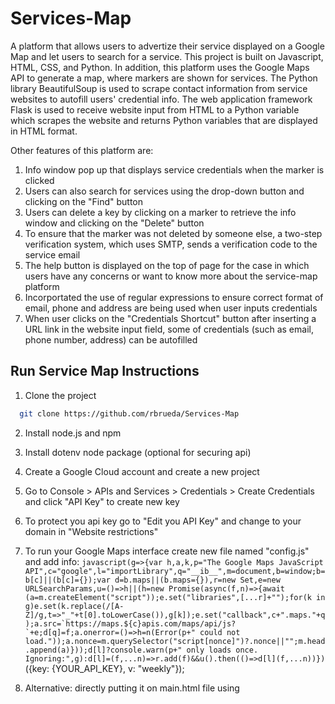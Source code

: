 # Services-Map
A platform that allows users to advertize their service displayed on a Google Map and let users to search for a service. This project is built on Javascript, HTML, CSS, and Python. In addition, this platform uses the Google Maps API to generate a map, where markers are shown for services. The Python library BeautifulSoup is used to scrape contact information from service websites to autofill users' credential info. The web application framework Flask is used to receive website input from HTML to a Python variable which scrapes the website and returns Python variables that are displayed in HTML format.

Other features of this platform are: 
1. Info window pop up that displays service credentials when the marker is clicked
2. Users can also search for services using the drop-down button and clicking on the "Find" button
3. Users can delete a key by clicking on a marker to retrieve the info window and clicking on the "Delete" button
4. To ensure that the marker was not deleted by someone else, a two-step verification system, which uses SMTP, sends a verification code to the service email
5. The help button is displayed on the top of page for the case in which users have any concerns or want to know more about the service-map platform
6. Incorportated the use of regular expressions to ensure correct format of email, phone and address are being used when user inputs credentials
7. When user clicks on the "Credentials Shortcut" button after inserting a URL link in the website input field, some of credentials (such as email, phone number, address) can be autofilled

## Run Service Map Instructions
1. Clone the project

```bash
  git clone https://github.com/rbrueda/Services-Map
```
2. Install node.js and npm
3. Install dotenv node package (optional for securing api)
4. Create a Google Cloud account and create a new project
5. Go to Console > APIs and Services > Credentials > Create Credentials and click "API Key" to create new key
6. To protect you api key go to "Edit you API Key" and change to your domain in "Website restrictions"
7. To run your Google Maps interface create new file named "config.js" and add info: ```javascript(g=>{var h,a,k,p="The Google Maps JavaScript API",c="google",l="importLibrary",q="__ib__",m=document,b=window;b=b[c]||(b[c]={});var d=b.maps||(b.maps={}),r=new Set,e=new URLSearchParams,u=()=>h||(h=new Promise(async(f,n)=>{await (a=m.createElement("script"));e.set("libraries",[...r]+"");for(k in g)e.set(k.replace(/[A-Z]/g,t=>"_"+t[0].toLowerCase()),g[k]);e.set("callback",c+".maps."+q);a.src=`https://maps.${c}apis.com/maps/api/js?`+e;d[q]=f;a.onerror=()=>h=n(Error(p+" could not load."));a.nonce=m.querySelector("script[nonce]")?.nonce||"";m.head.append(a)}));d[l]?console.warn(p+" only loads once. Ignoring:",g):d[l]=(f,...n)=>r.add(f)&&u().then(()=>d[l](f,...n))})```
    ({key: {YOUR_API_KEY}, v: "weekly"});
8. Alternative: directly putting it on main.html file using <script> tags
9. Install python packages: flask, validators, beautifulsoup4, regex, and requests.
Use command: ```bash"sudo pip3 install {package-name}"```

10. Run the Service Map server by runnning command python3 app.py (name of python file where Flask is executed) with respect to the Python path file directory

- *ADDITIONAL NOTES: the regular expressions used in "main.js" and "app.py" only work for limitted test cases (for example may not validate phone numbers in some formats), if new restrictions or add-ons are needed, feel free to alter them*

## Screenshots
![Service Map 1](https://github.com/rbrueda/Services-Map/assets/93105329/8b802e22-2897-4b45-85dd-11d8d73f791b)
![Service Map 2](https://github.com/rbrueda/Services-Map/assets/93105329/f529fade-9720-412c-a2b7-de064b91e180)
![Service Map 3](https://github.com/rbrueda/Services-Map/assets/93105329/fd473d87-8666-4676-9648-6c20088038ba)
![Service Map 4](https://github.com/rbrueda/Services-Map/assets/93105329/ec4dff46-723d-4f09-995f-b5c78ea41eba)
![Service Map 5](https://github.com/rbrueda/Services-Map/assets/93105329/ab10eb16-71b7-4b66-9a41-7d61b90be2b5)


## Demo Video
https://youtu.be/hVtAAZ4c4fk

## License
[MIT](https://github.com/rbrueda/Services-Map/blob/main/LICENSE)

